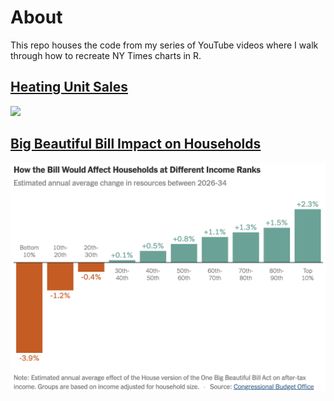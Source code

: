 # About

This repo houses the code from my series of YouTube videos where I walk through how to recreate NY Times charts in R.

## [Heating Unit Sales](./nyt_heating_unit_sales/)

![](nyt_bbb_impact/imgs/nyt_heating_unit_sales.png)

## [Big Beautiful Bill Impact on Households](./nyt_bbb_impact/)

![](nyt_bbb_impact/imgs/big_bill_household_impact_graph.png)

